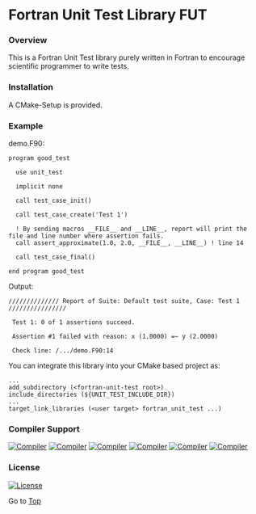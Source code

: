 # Fortran Unit Test Library FUT

### Overview
This is a Fortran Unit Test library purely written in Fortran to encourage scientific programmer to write tests.

### Installation
A CMake-Setup is provided.

### Example

demo.F90:
```
program good_test

  use unit_test

  implicit none

  call test_case_init()

  call test_case_create('Test 1')

  ! By sending macros __FILE__ and __LINE__, report will print the file and line number where assertion fails.
  call assert_approximate(1.0, 2.0, __FILE__, __LINE__) ! line 14

  call test_case_final()

end program good_test
```

Output:
```
////////////// Report of Suite: Default test suite, Case: Test 1 ////////////////

 Test 1: 0 of 1 assertions succeed.

 Assertion #1 failed with reason: x (1.0000) =~ y (2.0000)

 Check line: /.../demo.F90:14
```

You can integrate this library into your CMake based project as:

```
...
add_subdirectory (<fortran-unit-test root>)
include_directories (${UNIT_TEST_INCLUDE_DIR})
...
target_link_libraries (<user target> fortran_unit_test ...)
```

### Compiler Support

[![Compiler](https://img.shields.io/badge/GNU-not%20tested+-yellow.svg)]()
[![Compiler](https://img.shields.io/badge/PGI-not%20tested-yellow.svg)]()
[![Compiler](https://img.shields.io/badge/Intel-v17.0.2.187+-brightgreen.svg)]()
[![Compiler](https://img.shields.io/badge/IBM%20XL-not%20tested-yellow.svg)]()
[![Compiler](https://img.shields.io/badge/g95-not%20tested-yellow.svg)]()
[![Compiler](https://img.shields.io/badge/NAG-not%20tested-yellow.svg)]()

### License
[![License](https://img.shields.io/badge/license-MIT-brightgreen.svg)]()

Go to [Top](#top)
